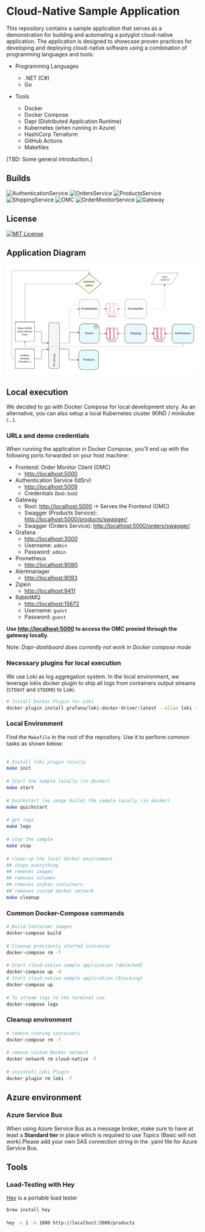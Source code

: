 # Cloud-Native Sample Application

This repository contains a sample application that serves as a demonstration for building and automating a polyglot cloud-native application. The application is designed to showcase proven practices for developing and deploying cloud-native software using a combination of programming languages and tools:

* Programming Languages
  * .NET (C#)
  * Go

* Tools
  * Docker
  * Docker Compose
  * Dapr (Distributed Application Runtime)
  * Kubernetes (when running in Azure)
  * HashiCorp Terraform
  * GitHub Actions
  * Makefiles

[TBD: Some general introduction.]

## Builds

![AuthenticationService](https://img.shields.io/github/actions/workflow/status/thinktecture-labs/cloud-native-sample/cn.authn.ci.yml?branch=main&label=Authentication%20Service&logo=github) ![OrdersService](https://img.shields.io/github/actions/workflow/status/thinktecture-labs/cloud-native-sample/cn.orders.ci.yml?branch=main&label=Orders%20Service&logo=github) ![ProductsService](https://img.shields.io/github/actions/workflow/status/thinktecture-labs/cloud-native-sample/cn.products.ci.yml?branch=main&label=Products%20Service&logo=github) ![ShippingService](https://img.shields.io/github/actions/workflow/status/thinktecture-labs/cloud-native-sample/cn.shipping.ci.yml?branch=main&label=Shipping%20Service&logo=github) ![OMC](https://img.shields.io/github/actions/workflow/status/thinktecture-labs/cloud-native-sample/cn.order-monitor-client.ci.yml?branch=main&label=Order%20Monitor%20Client&logo=github) ![OrderMonitorService](https://img.shields.io/github/actions/workflow/status/thinktecture-labs/cloud-native-sample/cn.authn.ci.yml?branch=main&label=Order%20Monitor%20Service&logo=github) ![Gateway](https://img.shields.io/github/actions/workflow/status/thinktecture-labs/cloud-native-sample/cn.gateway.ci.yml?branch=main&label=Gateway&logo=github)

## License

[![MIT License](https://img.shields.io/badge/License-MIT-green.svg)](https://choosealicense.com/licenses/mit/)

## Application Diagram

![Architecture Overview](assets/architecture-overview.jpg)

## Local execution

We decided to go with Docker Compose for local development story. As an alternative, you can also setup a local Kubernetes cluster (KIND / minikube /...).

### URLs and demo credentials

When running the application in Docker Compose, you'll end up with the following ports forwarded on your host machine:

* Frontend: Order Monitor Client (OMC)
  * [http://localhost:5000](http://localhost:5000)
* Authentication Service (IdSrv)
  * [http://localhost:5009](http://localhost:5009)
  * Credentials (`bob:bob`)
* Gateway
  * Root: [http://localhost:5000](http://localhost:5000) -> Serves the Frontend (OMC)
  * Swagger (Products Service): [http://localhost:5000/products/swagger/](http://localhost:5000/products/swagger/)
  * Swagger (Orders Service): [http://localhost:5000/orders/swagger/](http://localhost:5000/orders/swagger/)
* Grafana
  * [http://localhost:3000](http://localhost:3000)
  * Username: `admin`
  * Password: `admin`
* Prometheus
  * [http://localhost:9090](http://localhost:9090)
* Alertmanager
  * [http://localhost:9093](http://localhost:9093)
* Zipkin
  * [http://localhost:9411](http://localhost:9411)
* RabbitMQ
  * [http://localhost:15672](http://localhost:15672)
  * Username: `guest`
  * Password: `guest`

**Use [http://localhost:5000](http://localhost:5000) to access the OMC proxied through the gateway locally.**

Note: *Dapr-dashboard does currently not work in Docker compose mode*

### Necessary plugins for local execution

We use Loki as log aggregation system. In the local environment, we leverage lokis docker plugin to ship all logs from containers output streams (`STDOUT` and `STDERR`) to Loki.

```bash
# Install Docker Plugin for Loki
docker plugin install grafana/loki-docker-driver:latest --alias loki --grant-all-permissions
```

### Local Environment

Find the `Makefile` in the root of the repository. Use it to perform common tasks as shown below:

```bash

# Install loki plugin locally
make init

# Start the sample locally (in docker)
make start 

# Quickstart (no image build) the sample locally (in docker)
make quickstart

# get logs
make logs

# stop the sample
make stop

# clean-up the local docker environment
## stops everything
## removes images
## removes volumes
## removes orphan containers
## removes custom docker network
make cleanup
```

### Common Docker-Compose commands

```bash
# Build Container images
docker-compose build

# Cleanup previously started instances
docker-compose rm -f

# Start cloud-native sample application (detached)
docker-compose up -d
# Start cloud-native sample application (blocking)
docker-compose up

# To stream logs to the terminal use
docker-compose logs
```

### Cleanup environment

```bash
# remove running containers
docker-compose rm -f

# remove custom Docker network
docker network rm cloud-native -f

# uninstall Loki Plugin
docker plugin rm loki -f
```

## Azure environment

### Azure Service Bus

When using Azure Service Bus as a message broker, make sure to have at least a **Standard tier** in place which is required to use *Topics* (Basic will not work).Please add your own SAS connection string in the .yaml file for Azure Service Bus.

## Tools

### Load-Testing with Hey

[Hey](https://github.com/rakyll/hey) is a portable load tester

```bash
brew install hey

hey -c 1 -n 1000 http://localhost:5000/products
```
